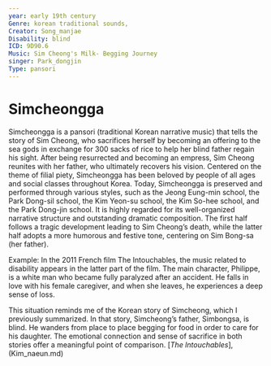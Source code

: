 ```yaml
---
year: early 19th century 
Genre: korean traditional sounds, 
Creator: Song_manjae
Disability: blind
ICD: 9D90.6
Music: Sim Cheong's Milk- Begging Journey
singer: Park_dongjin
Type: pansori
---
```


# Simcheongga

Simcheongga is a pansori (traditional Korean narrative music) that tells the story of Sim Cheong, who sacrifices herself by becoming an offering to the sea gods in exchange for 300 sacks of rice to help her blind father regain his sight. After being resurrected and becoming an empress, Sim Cheong reunites with her father, who ultimately recovers his vision.
Centered on the theme of filial piety, Simcheongga has been beloved by people of all ages and social classes throughout Korea.
Today, Simcheongga is preserved and performed through various styles, such as the Jeong Eung-min school, the Park Dong-sil school, the Kim Yeon-su school, the Kim So-hee school, and the Park Dong-jin school.
It is highly regarded for its well-organized narrative structure and outstanding dramatic composition.
The first half follows a tragic development leading to Sim Cheong’s death, while the latter half adopts a more humorous and festive tone, centering on Sim Bong-sa (her father).


Example: In the 2011 French film The Intouchables, the music related to disability appears in the latter part of the film. The main character, Philippe, is a white man who became fully paralyzed after an accident. He falls in love with his female caregiver, and when she leaves, he experiences a deep sense of loss.

This situation reminds me of the Korean story of Simcheong, which I previously summarized. In that story, Simcheong’s father, Simbongsa, is blind. He wanders from place to place begging for food in order to care for his daughter. The emotional connection and sense of sacrifice in both stories offer a meaningful point of comparison. [*The lntouchables*],(Kim_naeun.md)
